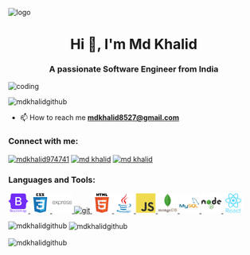 ![logo](https://media.licdn.com/dms/image/D5616AQEqqf7D-q55DQ/profile-displaybackgroundimage-shrink_350_1400/0/1710086188736?e=1715817600&v=beta&t=Lu2i6y6N4cPKyQRk3Ggb84DKv0Hresxe2n5di9BNvHc)
<h1 align="center">Hi 👋, I'm Md Khalid</h1>
<h3 align="center">A passionate Software Engineer from India</h3>
<img alighn="right" alt="coding" width="400" src="https://camo.githubusercontent.com/19db51af5f90f1b152bc0b9078f5fe97053955be5074f03f17019c70345bdcdb/68747470733a2f2f6d69726f2e6d656469756d2e636f6d2f6d61782f313336302f302a37513379765349765f7430696f4a2d5a2e676966"  >

<p align="left"> <img src="https://komarev.com/ghpvc/?username=mdkhalidgithub&label=Profile%20views&color=0e75b6&style=flat" alt="mdkhalidgithub" /> </p>

- 📫 How to reach me **mdkhalid8527@gmail.com**

<h3 align="left">Connect with me:</h3>
<p align="left">
<a href="https://twitter.com/mdkhalid974741" target="blank"><img align="center" src="https://raw.githubusercontent.com/rahuldkjain/github-profile-readme-generator/master/src/images/icons/Social/twitter.svg" alt="mdkhalid974741" height="30" width="40" /></a>
<a href="https://linkedin.com/in/md khalid" target="blank"><img align="center" src="https://raw.githubusercontent.com/rahuldkjain/github-profile-readme-generator/master/src/images/icons/Social/linked-in-alt.svg" alt="md khalid" height="30" width="40" /></a>
<a href="https://www.leetcode.com/md khalid" target="blank"><img align="center" src="https://raw.githubusercontent.com/rahuldkjain/github-profile-readme-generator/master/src/images/icons/Social/leet-code.svg" alt="md khalid" height="30" width="40" /></a>
</p>

<h3 align="left">Languages and Tools:</h3>
<p align="left"> <a href="https://getbootstrap.com" target="_blank" rel="noreferrer"> <img src="https://raw.githubusercontent.com/devicons/devicon/master/icons/bootstrap/bootstrap-plain-wordmark.svg" alt="bootstrap" width="40" height="40"/> </a> <a href="https://www.w3schools.com/css/" target="_blank" rel="noreferrer"> <img src="https://raw.githubusercontent.com/devicons/devicon/master/icons/css3/css3-original-wordmark.svg" alt="css3" width="40" height="40"/> </a> <a href="https://expressjs.com" target="_blank" rel="noreferrer"> <img src="https://raw.githubusercontent.com/devicons/devicon/master/icons/express/express-original-wordmark.svg" alt="express" width="40" height="40"/> </a> <a href="https://git-scm.com/" target="_blank" rel="noreferrer"> <img src="https://www.vectorlogo.zone/logos/git-scm/git-scm-icon.svg" alt="git" width="40" height="40"/> </a> <a href="https://www.w3.org/html/" target="_blank" rel="noreferrer"> <img src="https://raw.githubusercontent.com/devicons/devicon/master/icons/html5/html5-original-wordmark.svg" alt="html5" width="40" height="40"/> </a> <a href="https://www.java.com" target="_blank" rel="noreferrer"> <img src="https://raw.githubusercontent.com/devicons/devicon/master/icons/java/java-original.svg" alt="java" width="40" height="40"/> </a> <a href="https://developer.mozilla.org/en-US/docs/Web/JavaScript" target="_blank" rel="noreferrer"> <img src="https://raw.githubusercontent.com/devicons/devicon/master/icons/javascript/javascript-original.svg" alt="javascript" width="40" height="40"/> </a> <a href="https://www.mongodb.com/" target="_blank" rel="noreferrer"> <img src="https://raw.githubusercontent.com/devicons/devicon/master/icons/mongodb/mongodb-original-wordmark.svg" alt="mongodb" width="40" height="40"/> </a> <a href="https://www.mysql.com/" target="_blank" rel="noreferrer"> <img src="https://raw.githubusercontent.com/devicons/devicon/master/icons/mysql/mysql-original-wordmark.svg" alt="mysql" width="40" height="40"/> </a> <a href="https://nodejs.org" target="_blank" rel="noreferrer"> <img src="https://raw.githubusercontent.com/devicons/devicon/master/icons/nodejs/nodejs-original-wordmark.svg" alt="nodejs" width="40" height="40"/> </a> <a href="https://reactjs.org/" target="_blank" rel="noreferrer"> <img src="https://raw.githubusercontent.com/devicons/devicon/master/icons/react/react-original-wordmark.svg" alt="react" width="40" height="40"/> </a> </p>

<p><img align="left" src="https://github-readme-stats.vercel.app/api/top-langs?username=mdkhalidgithub&show_icons=true&locale=en&layout=compact" alt="mdkhalidgithub" /></p>

<p>&nbsp;<img align="center" src="https://github-readme-stats.vercel.app/api?username=mdkhalidgithub&show_icons=true&locale=en" alt="mdkhalidgithub" /></p>

<p><img align="center" src="https://github-readme-streak-stats.herokuapp.com/?user=mdkhalidgithub&" alt="mdkhalidgithub" /></p>

